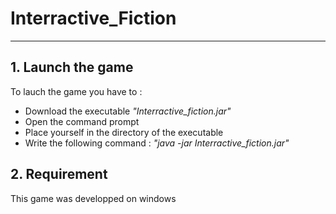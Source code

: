 # Interractive_Fiction
___
## 1. Launch the game
To lauch the game you have to :
- Download the executable *"Interractive_fiction.jar"*
- Open the command prompt
- Place yourself in the directory of the executable
- Write the following command : *"java -jar Interractive_fiction.jar"*


## 2. Requirement

This game was developped on windows
